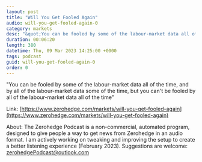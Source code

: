 ```yaml
---
layout: post
title: "Will You Get Fooled Again"
audio: will-you-get-fooled-again-0
category: markets
desc: "&quot;You can be fooled by some of the labour-market data all of the time, and by all of the labour-market data some of the time, but you can't be fooled by all of the labour-market data all of the time&quot;"
duration: 00:06:20
length: 380
datetime: Thu, 09 Mar 2023 14:25:00 +0000
tags: podcast
guid: will-you-get-fooled-again-0
order: 0
---
```

&quot;You can be fooled by some of the labour-market data all of the time, and by all of the labour-market data some of the time, but you can't be fooled by all of the labour-market data all of the time&quot;

Link: [https://www.zerohedge.com/markets/will-you-get-fooled-again](https://www.zerohedge.com/markets/will-you-get-fooled-again)

About: The Zerohedge Podcast is a non-commercial, automated program, designed to give people a way to get news from Zerohedge in an audio format.  I am actively working on tweaking and improving the setup to create a better listening experience (February 2023).  Suggestions are welcome: [zerohedgePodcast@outlook.com](mailto:zerohedgePodcast@outlook.com)